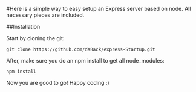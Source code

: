 #Here is a simple way to easy setup an Express server based on node. All necessary pieces are included.

##Installation

Start by cloning the git:
```
git clone https://github.com/daBack/express-Startup.git
```
After, make sure you do an npm install to get all node_modules:
```
npm install
```

Now you are good to go!
Happy coding :)
